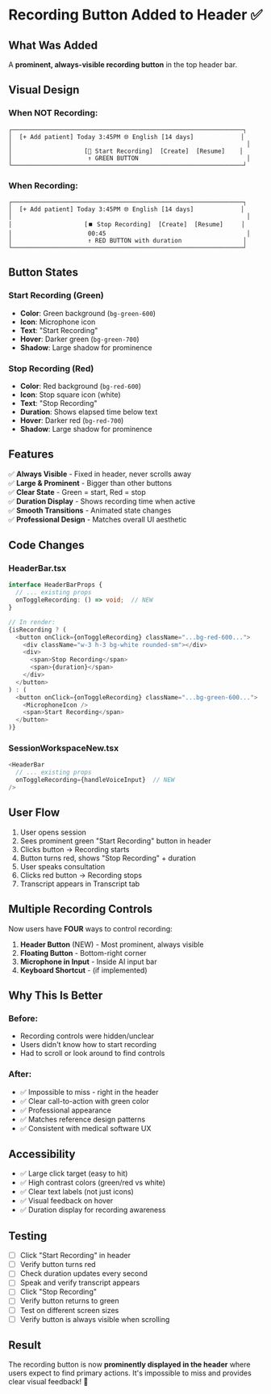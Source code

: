 # Recording Button Added to Header ✅

## What Was Added

A **prominent, always-visible recording button** in the top header bar.

## Visual Design

### When NOT Recording:
```
┌────────────────────────────────────────────────────────────────┐
│  [+ Add patient] Today 3:45PM 🌐 English [14 days]             │
│                                                                 │
│                    [🎤 Start Recording]  [Create]  [Resume]    │
│                     ↑ GREEN BUTTON                              │
└────────────────────────────────────────────────────────────────┘
```

### When Recording:
```
┌────────────────────────────────────────────────────────────────┐
│  [+ Add patient] Today 3:45PM 🌐 English [14 days]             │
│                                                                 │
│                    [⏹️ Stop Recording]  [Create]  [Resume]     │
│                     00:45                                       │
│                     ↑ RED BUTTON with duration                 │
└────────────────────────────────────────────────────────────────┘
```

## Button States

### Start Recording (Green)
- **Color**: Green background (`bg-green-600`)
- **Icon**: Microphone icon
- **Text**: "Start Recording"
- **Hover**: Darker green (`bg-green-700`)
- **Shadow**: Large shadow for prominence

### Stop Recording (Red)
- **Color**: Red background (`bg-red-600`)
- **Icon**: Stop square icon (white)
- **Text**: "Stop Recording"
- **Duration**: Shows elapsed time below text
- **Hover**: Darker red (`bg-red-700`)
- **Shadow**: Large shadow for prominence

## Features

✅ **Always Visible** - Fixed in header, never scrolls away  
✅ **Large & Prominent** - Bigger than other buttons  
✅ **Clear State** - Green = start, Red = stop  
✅ **Duration Display** - Shows recording time when active  
✅ **Smooth Transitions** - Animated state changes  
✅ **Professional Design** - Matches overall UI aesthetic  

## Code Changes

### HeaderBar.tsx
```typescript
interface HeaderBarProps {
  // ... existing props
  onToggleRecording: () => void;  // NEW
}

// In render:
{isRecording ? (
  <button onClick={onToggleRecording} className="...bg-red-600...">
    <div className="w-3 h-3 bg-white rounded-sm"></div>
    <div>
      <span>Stop Recording</span>
      <span>{duration}</span>
    </div>
  </button>
) : (
  <button onClick={onToggleRecording} className="...bg-green-600...">
    <MicrophoneIcon />
    <span>Start Recording</span>
  </button>
)}
```

### SessionWorkspaceNew.tsx
```typescript
<HeaderBar
  // ... existing props
  onToggleRecording={handleVoiceInput}  // NEW
/>
```

## User Flow

1. User opens session
2. Sees prominent green "Start Recording" button in header
3. Clicks button → Recording starts
4. Button turns red, shows "Stop Recording" + duration
5. User speaks consultation
6. Clicks red button → Recording stops
7. Transcript appears in Transcript tab

## Multiple Recording Controls

Now users have **FOUR** ways to control recording:

1. **Header Button** (NEW) - Most prominent, always visible
2. **Floating Button** - Bottom-right corner
3. **Microphone in Input** - Inside AI input bar
4. **Keyboard Shortcut** - (if implemented)

## Why This Is Better

### Before:
- Recording controls were hidden/unclear
- Users didn't know how to start recording
- Had to scroll or look around to find controls

### After:
- ✅ Impossible to miss - right in the header
- ✅ Clear call-to-action with green color
- ✅ Professional appearance
- ✅ Matches reference design patterns
- ✅ Consistent with medical software UX

## Accessibility

- ✅ Large click target (easy to hit)
- ✅ High contrast colors (green/red vs white)
- ✅ Clear text labels (not just icons)
- ✅ Visual feedback on hover
- ✅ Duration display for recording awareness

## Testing

- [ ] Click "Start Recording" in header
- [ ] Verify button turns red
- [ ] Check duration updates every second
- [ ] Speak and verify transcript appears
- [ ] Click "Stop Recording"
- [ ] Verify button returns to green
- [ ] Test on different screen sizes
- [ ] Verify button is always visible when scrolling

## Result

The recording button is now **prominently displayed in the header** where users expect to find primary actions. It's impossible to miss and provides clear visual feedback! 🎉
